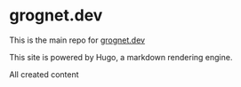 # grognet.dev

This is the main repo for [grognet.dev](https://grognet.dev)

This site is powered by Hugo, a markdown rendering engine.

All created content